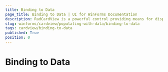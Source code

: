 ```yaml
---
title: Binding to Data
page_title: Binding to Data | UI for WinForms Documentation
description: RadCardView is a powerful control providing means for displaying and editing data organized in a card layout.
slug: winforms/cardview/populating-with-data/binding-to-data
tags: cardview/binding-to-data
published: True
position: 0
---
```


# Binding to Data
